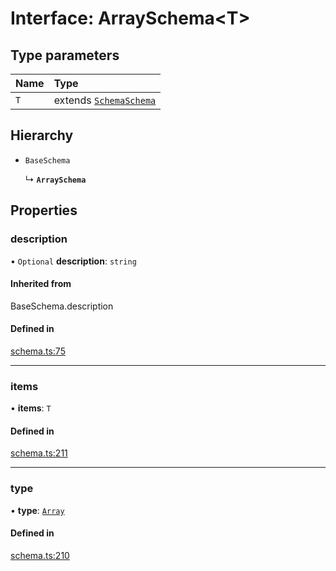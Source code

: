 # Interface: ArraySchema<T\>

## Type parameters

| Name | Type |
| :------ | :------ |
| `T` | extends [`Schema`](../types/Schema.md)[`Schema`](../types/Schema.md) |

## Hierarchy

- `BaseSchema`

  ↳ **`ArraySchema`**

## Properties

### description

• `Optional` **description**: `string`

#### Inherited from

BaseSchema.description

#### Defined in

[schema.ts:75](https://github.com/coda/packs-sdk/blob/main/schema.ts#L75)

___

### items

• **items**: `T`

#### Defined in

[schema.ts:211](https://github.com/coda/packs-sdk/blob/main/schema.ts#L211)

___

### type

• **type**: [`Array`](../enums/ValueType.md#array)

#### Defined in

[schema.ts:210](https://github.com/coda/packs-sdk/blob/main/schema.ts#L210)
